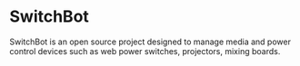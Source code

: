 # SwitchBot
SwitchBot is an open source project designed to manage media and power control devices such as web power switches, projectors, mixing boards. 
